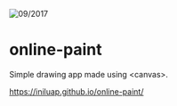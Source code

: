 ![09/2017](https://img.shields.io/badge/created-09%2F2017-blue.svg)

# online-paint
Simple drawing app made using &lt;canvas>.

https://iniluap.github.io/online-paint/
